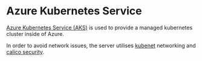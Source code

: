 # Azure Kubernetes Service
[Azure Kubernetes Service (AKS)](https://azure.microsoft.com/en-gb/products/kubernetes-service) is used to provide a managed kubernetes cluster inside of Azure.

In order to avoid network issues, the server utilises [kubenet](https://learn.microsoft.com/en-us/azure/aks/configure-kubenet) networking and [calico security](https://learn.microsoft.com/en-us/azure/aks/use-network-policies#differences-between-network-policy-engines-cilium-azure-npm-and-calico). 